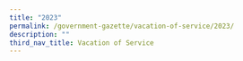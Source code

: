 ```yaml
---
title: "2023"
permalink: /government-gazette/vacation-of-service/2023/
description: ""
third_nav_title: Vacation of Service
---
```

